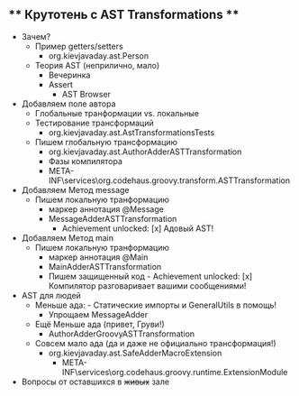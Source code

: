 

 ** Крутотень с AST Transformations **
 -------------------------------------

  - Зачем?
      - Пример getters/setters
        - org.kievjavaday.ast.Person
      - Теория AST (неприлично, мало)
         - Вечеринка
         - Assert
             - AST Browser
  - Добавляем поле автора
      - Глобальные транформации vs. локальные
      - Тестирование трансформаций
        - org.kievjavaday.ast.AstTransformationsTests
      - Пишем глобальную трансформацию
         - org.kievjavaday.ast.AuthorAdderASTTransformation
         - Фазы компилятора
         - META-INF\services\org.codehaus.groovy.transform.ASTTransformation
  - Добавляем Метод message
     - Пишем локальную транформацию
         - маркер аннотация @Message
         - MessageAdderASTTransformation
             - Achievement unlocked: [x] Адовый AST!
  - Добавляем Метод main
     - Пишем локальную транформацию
         - маркер аннотация @Main
         - MainAdderASTTransformation
         - Пишем защищенный код
               - Achievement unlocked: [x] Компилятор разговаривает вашими сообщениями!
 - AST для людей
     - Меньше ада: - Статические импорты и GeneralUtils в помощь!
        - Упрощаем MessageAdder
     - Ещё Меньше ада (привет, Груви!)
         - AuthorAdderGroovyASTTransformation
     - Совсем мало ада (да и даже не официально трансформация!)
        - org.kievjavaday.ast.SafeAdderMacroExtension
            - META-INF\services\org.codehaus.groovy.runtime.ExtensionModule
  - Вопросы от оставшихся в <s>живых</s> зале